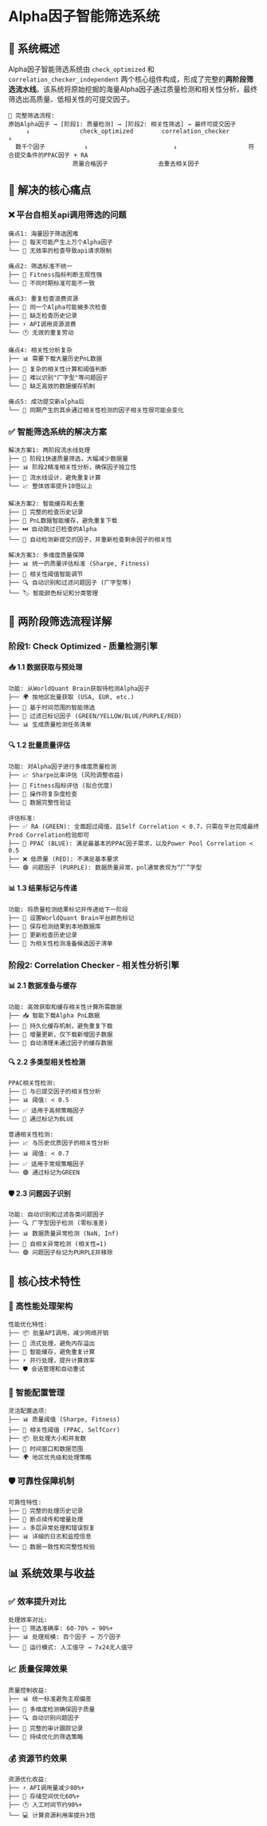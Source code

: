 # Alpha因子智能筛选系统

## 📖 系统概述

Alpha因子智能筛选系统由 `check_optimized` 和 `correlation_checker_independent` 两个核心组件构成，形成了完整的**两阶段筛选流水线**。该系统将原始挖掘的海量Alpha因子通过质量检测和相关性分析，最终筛选出高质量、低相关性的可提交因子。

```
🔄 完整筛选流程:
原始Alpha因子 → [阶段1: 质量检测] → [阶段2: 相关性筛选] → 最终可提交因子
     ↓              check_optimized        correlation_checker          ↓
  数千个因子           ↓                        ↓                    符合提交条件的PPAC因子 + RA
                  质量合格因子              去重去相关因子
```

## 🎯 解决的核心痛点

### ❌ 平台自相关api调用筛选的问题
```
痛点1: 海量因子筛选困难
├── 🔢 每天可能产生上万个Alpha因子
└── 🎯 无效率的检查导致api请求限制

痛点2: 筛选标准不统一
├── 🎯 Fitness指标判断主观性强
└── 🔄 不同时期标准可能不一致

痛点3: 重复检查浪费资源
├── 🔄 同一个Alpha可能被多次检查
├── 💾 缺乏检查历史记录
├── ⚡ API调用资源浪费
└── 🕐 无效的重复劳动

痛点4: 相关性分析复杂
├── 📊 需要下载大量历史PnL数据
├── 🔢 复杂的相关性计算和阈值判断
├── 🎯 难以识别"厂字型"等问题因子
└── 💾 缺乏高效的数据缓存机制

痛点5: 成功提交新alpha后
└── 💾 同期产生的其余通过相关性检测的因子相关性很可能会变化
```

### ✅ 智能筛选系统的解决方案
```
解决方案1: 两阶段流水线处理
├── 🎯 阶段1快速质量筛选，大幅减少数据量
├── 📊 阶段2精准相关性分析，确保因子独立性
├── 🔄 流水线设计，避免重复计算
└── 📈 整体效率提升10倍以上

解决方案2: 智能缓存和去重
├── 📝 完整的检查历史记录
├── 💾 PnL数据智能缓存，避免重复下载
├── ⏭️ 自动跳过已检查的Alpha
└── 🔄 自动检测新提交的因子，并重新检查剩余因子的相关性

解决方案3: 多维度质量保障
├── 📊 统一的质量评估标准 (Sharpe, Fitness)
├── 🎯 相关性阈值智能调节
├── 🔍 自动识别和过滤问题因子 (厂字型等)
└── 🏷️ 智能颜色标记和分类管理
```

## 🔄 两阶段筛选流程详解

### 阶段1: Check Optimized - 质量检测引擎

#### 📥 1.1 数据获取与预处理
```
功能: 从WorldQuant Brain获取待检测Alpha因子
├── 🌍 按地区批量获取 (USA, EUR, etc.)
├── 📅 基于时间范围的智能筛选
├── 🎯 过滤已标记因子 (GREEN/YELLOW/BLUE/PURPLE/RED)
└── 📊 生成质量检测任务清单
```

#### 🔍 1.2 批量质量评估
```
功能: 对Alpha因子进行多维度质量检测
├── 📈 Sharpe比率评估 (风险调整收益)
├── 🎯 Fitness指标评估 (拟合优度)
├── 🔢 操作符复杂度检查
└── 📅 数据完整性验证

评估标准:
├── ✅ RA (GREEN): 全面超过阈值，且Self Correlation < 0.7，只需在平台完成最终Prod Correlation检验即可
├── 🔵 PPAC (BLUE): 满足最基本的PPAC因子需求，以及Power Pool Correlation < 0.5
├── ❌ 低质量 (RED): 不满足基本要求
└── 🟣 问题因子 (PURPLE): 数据质量异常，pnl通常表现为“厂”字型
```

#### 📊 1.3 结果标记与传递
```
功能: 将质量检测结果标记并传递给下一阶段
├── 🎨 设置WorldQuant Brain平台颜色标记
├── 💾 保存检测结果到本地数据库
├── 📝 更新检查历史记录
└── 🔄 为相关性检测准备候选因子清单
```

### 阶段2: Correlation Checker - 相关性分析引擎

#### 📊 2.1 数据准备与缓存
```
功能: 高效获取和缓存相关性计算所需数据
├── 📥 智能下载Alpha PnL数据
├── 💾 持久化缓存机制，避免重复下载
├── 🔄 增量更新，仅下载新增因子数据
└── 🧹 自动清理未通过因子的缓存数据
```

#### 🔍 2.2 多类型相关性检测
```
PPAC相关性检测:
├── 🎯 与已提交因子的相关性分析
├── 📊 阈值: < 0.5 
├── ✅ 适用于高频策略因子
└── 🔵 通过标记为BLUE

普通相关性检测:
├── 📈 与历史优质因子的相关性分析  
├── 📊 阈值: < 0.7 
├── ✅ 适用于常规策略因子
└── 🟢 通过标记为GREEN
```

#### 🛡️ 2.3 问题因子识别
```
功能: 自动识别和过滤各类问题因子
├── 🔍 厂字型因子检测 (零标准差)
├── 📊 数据质量异常检测 (NaN, Inf)
├── 🎯 自相关异常检测 (相关性=1)
└── 🟣 问题因子标记为PURPLE并移除
```

## 🔧 核心技术特性

### 🚀 高性能处理架构
```
性能优化特性:
├── 📦 批量API调用，减少网络开销
├── 🔄 流式处理，避免内存溢出
├── 💾 智能缓存，避免重复计算
├── ⚡ 并行处理，提升计算效率
└── 🛡️ 会话管理和自动重试
```

### 🎯 智能配置管理
```
灵活配置选项:
├── 📊 质量阈值 (Sharpe, Fitness)
├── 🔢 相关性阈值 (PPAC, SelfCorr)
├── 📦 批处理大小和并发数
├── 📅 时间窗口和数据范围
└── 🌍 地区优先级和处理策略
```

### 🛡️ 可靠性保障机制
```
可靠性特性:
├── 📝 完整的处理历史记录
├── 🔄 断点续传和增量处理
├── ⚠️ 多层异常处理和错误恢复
├── 📊 详细的日志和监控信息
└── 💾 数据一致性和完整性校验
```

## 📊 系统效果与收益

### ✅ 效率提升对比
```
处理效率对比:
├── 🎯 筛选准确率: 60-70% → 90%+
├── 📊 处理规模: 百个因子 → 万个因子
└── 🔄 运行模式: 人工值守 → 7x24无人值守
```

### 📈 质量保障效果
```
质量控制收益:
├── 📊 统一标准避免主观偏差
├── 🎯 多维度检测确保因子质量
├── 🔍 自动识别问题因子
├── 📝 完整的审计跟踪记录
└── 🔄 持续优化的筛选策略
```

### 💰 资源节约效果
```
资源优化收益:
├── ⚡ API调用量减少80%+
├── 💾 存储空间优化60%+
├── 🕐 人工时间节约90%+
└── 💻 计算资源利用率提升3倍
```
